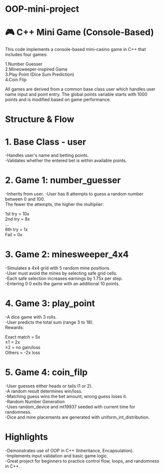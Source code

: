 # OOP-mini-project

# 🎮 C++ Mini Game (Console-Based)
This code implements a console-based mini-casino game in C++ that includes four games:

  1.Number Guesser  
  2.Minesweeper-inspired Game   
  3.Play Point (Dice Sum Prediction)  
  4.Coin Flip  

All games are derived from a common base class user which handles user name input and point entry. The global points variable starts with 1000 points and is modified based on game performance.

# Structure & Flow

# 1. Base Class - user
-Handles user's name and betting points.  
-Validates whether the entered bet is within available points.  

# 2. Game 1: number_guesser
-Inherits from user.
-User has 8 attempts to guess a random number between 0 and 100.  
The fewer the attempts, the higher the multiplier:  

1st try = 10x   
2nd try = 8x  
...  
8th try = 1x  
Fail = 0x  

# 3. Game 2: minesweeper_4x4
-Simulates a 4x4 grid with 5 random mine positions.  
-User must avoid the mines by selecting safe grid cells.  
-Each safe selection increases earnings by 1.75x per step.  
-Entering 0 0 exits the game with an additional 10 points.  

# 4. Game 3: play_point
-A dice game with 3 rolls.  
-User predicts the total sum (range 3 to 18).  
Rewards:

Exact match = 5x  
±1 = 2x  
±2 = no gain/loss  
Others = -2x loss  

# 5. Game 4: coin_filp
-User guesses either heads or tails (1 or 2).  
-A random result determines win/loss.  
-Matching guess wins the bet amount; wrong guess loses it.  
-Random Number Generation  
-Uses random_device and mt19937 seeded with current time for randomness.  
-Dice and mine placements are generated with uniform_int_distribution.  

# Highlights
-Demonstrates use of OOP in C++ (Inheritance, Encapsulation).  
-Implements input validation and basic game logic.  
-Great project for beginners to practice control flow, loops, and randomness in C++.  
